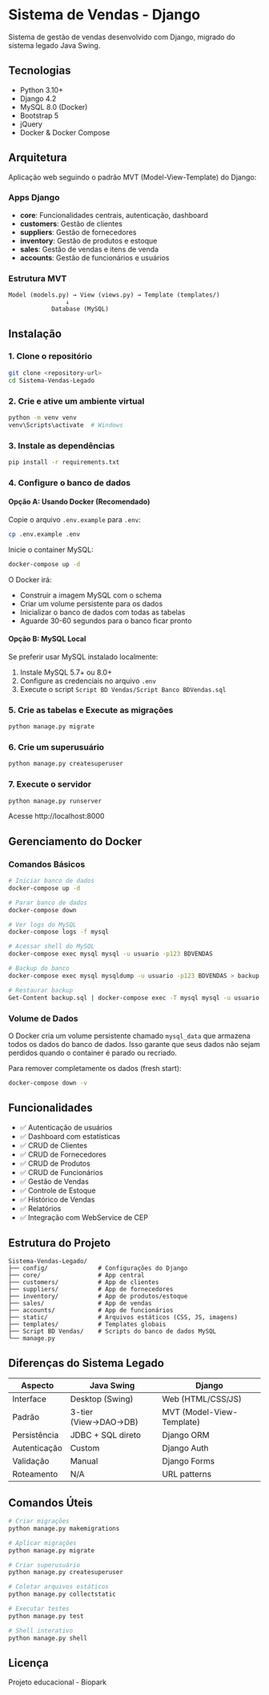 # Sistema de Vendas - Django

Sistema de gestão de vendas desenvolvido com Django, migrado do sistema legado Java Swing.

## Tecnologias

- Python 3.10+
- Django 4.2
- MySQL 8.0 (Docker)
- Bootstrap 5
- jQuery
- Docker & Docker Compose

## Arquitetura

Aplicação web seguindo o padrão MVT (Model-View-Template) do Django:

### Apps Django

- **core**: Funcionalidades centrais, autenticação, dashboard
- **customers**: Gestão de clientes
- **suppliers**: Gestão de fornecedores
- **inventory**: Gestão de produtos e estoque
- **sales**: Gestão de vendas e itens de venda
- **accounts**: Gestão de funcionários e usuários

### Estrutura MVT

```
Model (models.py) → View (views.py) → Template (templates/)
                ↓
            Database (MySQL)
```

## Instalação

### 1. Clone o repositório

```bash
git clone <repository-url>
cd Sistema-Vendas-Legado
```

### 2. Crie e ative um ambiente virtual

```bash
python -m venv venv
venv\Scripts\activate  # Windows
```

### 3. Instale as dependências

```bash
pip install -r requirements.txt
```

### 4. Configure o banco de dados

#### Opção A: Usando Docker (Recomendado)

Copie o arquivo `.env.example` para `.env`:

```bash
cp .env.example .env
```

Inicie o container MySQL:

```bash
docker-compose up -d
```

O Docker irá:
- Construir a imagem MySQL com o schema
- Criar um volume persistente para os dados
- Inicializar o banco de dados com todas as tabelas
- Aguarde 30-60 segundos para o banco ficar pronto

#### Opção B: MySQL Local

Se preferir usar MySQL instalado localmente:

1. Instale MySQL 5.7+ ou 8.0+
2. Configure as credenciais no arquivo `.env`
3. Execute o script `Script BD Vendas/Script Banco BDVendas.sql`

### 5. Crie as tabelas e Execute as migrações

```bash
python manage.py migrate
```

### 6. Crie um superusuário

```bash
python manage.py createsuperuser
```

### 7. Execute o servidor

```bash
python manage.py runserver
```

Acesse http://localhost:8000

## Gerenciamento do Docker

### Comandos Básicos

```bash
# Iniciar banco de dados
docker-compose up -d

# Parar banco de dados
docker-compose down

# Ver logs do MySQL
docker-compose logs -f mysql

# Acessar shell do MySQL
docker-compose exec mysql mysql -u usuario -p123 BDVENDAS

# Backup do banco
docker-compose exec mysql mysqldump -u usuario -p123 BDVENDAS > backup.sql

# Restaurar backup
Get-Content backup.sql | docker-compose exec -T mysql mysql -u usuario -p123 BDVENDAS
```

### Volume de Dados

O Docker cria um volume persistente chamado `mysql_data` que armazena todos os dados do banco de dados. Isso garante que seus dados não sejam perdidos quando o container é parado ou recriado.

Para remover completamente os dados (fresh start):
```bash
docker-compose down -v
```

## Funcionalidades

- ✅ Autenticação de usuários
- ✅ Dashboard com estatísticas
- ✅ CRUD de Clientes
- ✅ CRUD de Fornecedores
- ✅ CRUD de Produtos
- ✅ CRUD de Funcionários
- ✅ Gestão de Vendas
- ✅ Controle de Estoque
- ✅ Histórico de Vendas
- ✅ Relatórios
- ✅ Integração com WebService de CEP

## Estrutura do Projeto

```
Sistema-Vendas-Legado/
├── config/              # Configurações do Django
├── core/                # App central
├── customers/           # App de clientes
├── suppliers/           # App de fornecedores
├── inventory/           # App de produtos/estoque
├── sales/               # App de vendas
├── accounts/            # App de funcionários
├── static/              # Arquivos estáticos (CSS, JS, imagens)
├── templates/           # Templates globais
├── Script BD Vendas/    # Scripts do banco de dados MySQL
└── manage.py
```

## Diferenças do Sistema Legado

| Aspecto | Java Swing | Django |
|---------|-----------|---------|
| Interface | Desktop (Swing) | Web (HTML/CSS/JS) |
| Padrão | 3-tier (View→DAO→DB) | MVT (Model-View-Template) |
| Persistência | JDBC + SQL direto | Django ORM |
| Autenticação | Custom | Django Auth |
| Validação | Manual | Django Forms |
| Roteamento | N/A | URL patterns |

## Comandos Úteis

```bash
# Criar migrações
python manage.py makemigrations

# Aplicar migrações
python manage.py migrate

# Criar superusuário
python manage.py createsuperuser

# Coletar arquivos estáticos
python manage.py collectstatic

# Executar testes
python manage.py test

# Shell interativo
python manage.py shell
```

## Licença

Projeto educacional - Biopark
